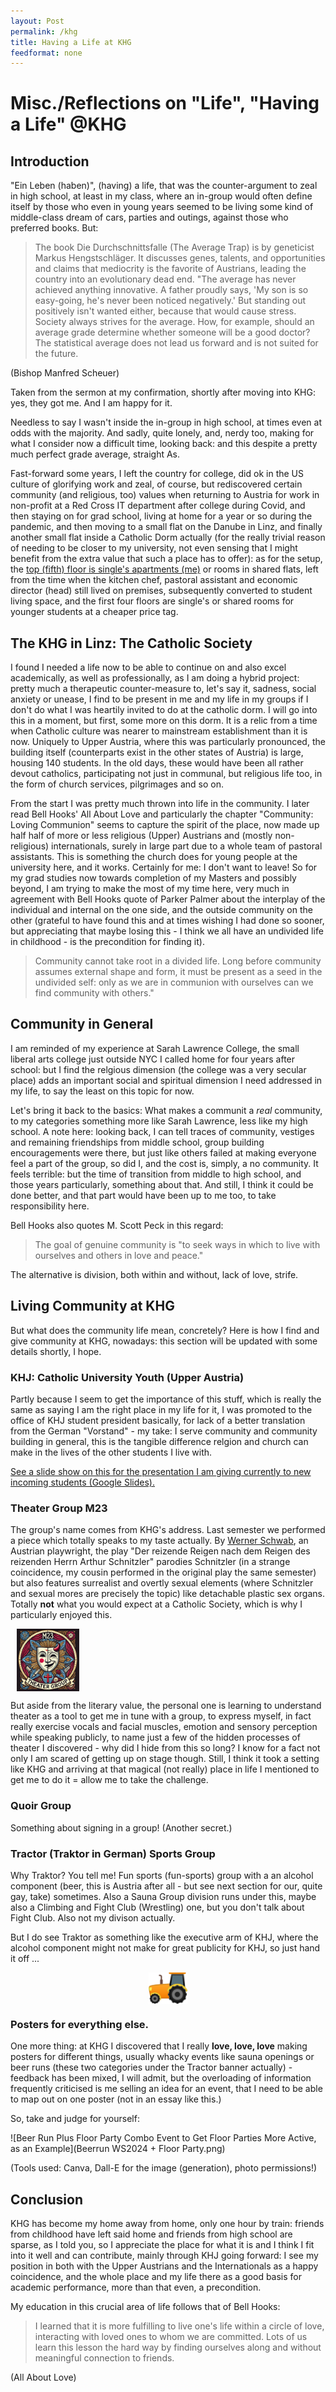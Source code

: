 ```yaml
---
layout: Post
permalink: /khg
title: Having a Life at KHG
feedformat: none
---
```


# Misc./Reflections on "Life", "Having a Life" @KHG

## Introduction

"Ein Leben (haben)", (having) a life, that was the counter-argument to zeal in high school, at least in my class, where an in-group would often define itself by those who even in young years seemed to be living some kind of middle-class dream of cars, parties and outings, against those who preferred books. But:

> The book Die Durchschnittsfalle (The Average Trap) is by geneticist Markus Hengstschläger. It discusses genes, talents, and opportunities and claims that mediocrity is the favorite of Austrians, leading the country into an evolutionary dead end. "The average has never achieved anything innovative. A father proudly says, 'My son is so easy-going, he's never been noticed negatively.' But standing out positively isn't wanted either, because that would cause stress. Society always strives for the average. How, for example, should an average grade determine whether someone will be a good doctor? The statistical average does not lead us forward and is not suited for the future.

(Bishop Manfred Scheuer)

Taken from the sermon at my confirmation, shortly after moving into KHG: yes, they got me. And I am happy for it.

Needless to say I wasn't inside the in-group in high school, at times even at odds with the majority. And sadly, quite lonely, and, nerdy too, making for what I consider now a difficult time, looking back: and this despite a pretty much perfect grade average, straight As.

Fast-forward some years, I left the country for college, did ok in the US culture of glorifying work and zeal, of course, but rediscovered certain community (and religious, too) values when returning to Austria for work in non-profit at a Red Cross IT department after college during Covid, and then staying on for grad school, living at home for a year or so during the pandemic, and then moving to a small flat on the Danube in Linz, and finally another small flat inside a Catholic Dorm actually (for the really trivial reason of needing to be closer to my university, not even sensing that I might benefit from the extra value that such a place has to offer): as for the setup, the [top (fifth) floor is single's apartments (me)](/551) or rooms in shared flats, left from the time when the kitchen chef, pastoral assistant and economic director (head) still lived on premises, subsequently converted to student living space, and the first four floors are single's or shared rooms for younger students at a cheaper price tag.

## The KHG in Linz: The Catholic Society

I found I needed a life now to be able to continue on and also excel academically, as well as professionally, as I am doing a hybrid project: pretty much a therapeutic counter-measure to, let's say it, sadness, social anxiety or unease, I find to be present in me and my life in my groups if I don't do what I was heartily invited to do at the catholic dorm. I will go into this in a moment, but first, some more on this dorm. It is a relic from a time when Catholic culture was nearer to mainstream establishment than it is now. Uniquely to Upper Austria, where this was particularly pronounced, the building itself (counterparts exist in the other states of Austria) is large, housing 140 students. In the old days, these would have been all rather devout catholics, participating not just in communal, but religious life too, in the form of church services, pilgrimages and so on.

From the start I was pretty much thrown into life in the community. I later read Bell Hooks' All About Love and particularly the chapter "Community: Loving Communion" seems to capture the spirit of the place, now made up half half of more or less religious (Upper) Austrians and (mostly non-religious) internationals, surely in large part due to a whole team of pastoral assistants. This is something the church does for young people at the university here, and it works. Certainly for me: I don't want to leave! So for my grad studies now towards completion of my Masters and possibly beyond, I am trying to make the most of my time here, very much in agreement with Bell Hooks quote of Parker Palmer about the interplay of the individual and internal on the one side, and the outside community on the other (grateful to have found this and at times wishing I had done so sooner, but appreciating that maybe losing this - I think we all have an undivided life in childhood - is the precondition for finding it).

> Community cannot take root in a divided life. Long before community assumes external shape and form, it must be present as a seed in the undivided self: only as we are in communion with ourselves can we find community with others."

## Community in General

I am reminded of my experience at Sarah Lawrence College, the small liberal arts college just outside NYC I called home for four years after school: but I find the relgious dimension (the college was a very secular place) adds an important social and spiritual dimension I need addressed in my life, to say the least on this topic for now. 

Let's bring it back to the basics: What makes a communit a _real_ community, to my categories something more like Sarah Lawrence, less like my high school. A note here: looking back, I can tell traces of community, vestiges and remaining friendships from middle school, group building encouragements were there, but just like others failed at making everyone feel a part of the group, so did I, and the cost is, simply, a no community. It feels terrible: but the time of transition from middle to high school, and those years particularly, something about that. And still, I think it could be done better, and that part would have been up to me too, to take responsibility here.

Bell Hooks also quotes M. Scott Peck in this regard:

> The goal of genuine community is "to seek ways in which to live with ourselves and others in love and peace."

The alternative is division, both within and without, lack of love, strife.

## Living Community at KHG

But what does the community life mean, concretely? Here is how I find and give community at KHG, nowadays: this section will be updated with some details shortly, I hope.

### KHJ: Catholic University Youth (Upper Austria)

Partly because I seem to get the importance of this stuff, which is really the same as saying I am the right place in my life for it, I was promoted to the office of KHJ student president basically, for lack of a better translation from the German "Vorstand" - my take: I serve community and community building in general, this is the tangible difference relgion and church can make in the lives of the other students I live with.

[See a slide show on this for the presentation I am giving currently to new incoming students (Google Slides).](https://docs.google.com/presentation/d/1qAb85NZwXKXToALrVz9pXuyoZqWJsNY2Y1SSw9AjCWc/edit?usp=sharing)

### Theater Group M23

The group's name comes from KHG's address. Last semester we performed a piece which totally speaks to my taste actually. By [Werner Schwab](https://en.wikipedia.org/wiki/Werner_Schwab), an Austrian playwright, the play "Der reizende Reigen nach dem Reigen des reizenden Herrn Arthur Schnitzler" parodies Schnitzler (in a strange coincidence, my cousin performed in the original play the same semester) but also features surrealist and overtly sexual elements (where Schnitzler and sexual mores are precisely the topic) like detachable plastic sex organs. Totally **not** what you would expect at a Catholic Society, which is why I particularly enjoyed this.

<img src="/assets/img/m23.webp" alt="A Trakor Emoji" style="display: block; margin: 10px -10px 10px 10px; height: 100px" />

But aside from the literary value, the personal one is learning to understand theater as a tool to get me in tune with a group, to express myself, in fact really exercise vocals and facial muscles, emotion and sensory perception while speaking publicly, to name just a few of the hidden processes of theater I discovered - why did I hide from this so long? I know for a fact not only I am scared of getting up on stage though. Still, I think it took a setting like KHG and arriving at that magical (not really) place in life I mentioned to get me to do it = allow me to take the challenge.

### Quoir Group

Something about signing in a group! (Another secret.)

### Tractor (Traktor in German) Sports Group

Why Traktor? You tell me! Fun sports (fun-sports) group with a an alcohol component (beer, this is Austria after all - but see next section for our, quite gay, take) sometimes. Also a Sauna Group division runs under this, maybe also a Climbing and Fight Club (Wrestling) one, but you don't talk about Fight Club. Also not my divison actually.

But I do see Traktor as something like the executive arm of KHJ, where the alcohol component might not make for great publicity for KHJ, so just hand it off ...

<img src="/assets/img/traktor.png" alt="A Trakor Emoji" style="display: block; margin: 10px auto; height: 50px" />

### Posters for everything else.

One more thing: at KHG I discovered that I really **love, love, love** making posters for different things, usually whacky events like sauna openings or beer runs (these two categories under the Tractor banner actually) - feedback has been mixed, I will admit, but the overloading of information frequently criticised is me selling an idea for an event, that I need to be able to map out on one poster (not in an essay like this.)

So, take and judge for yourself:

![Beer Run Plus Floor Party Combo Event to Get Floor Parties More Active, as an Example](Beerrun WS2024 + Floor Party.png)

(Tools used: Canva, Dall-E for the image (generation), photo permissions!)

## Conclusion

KHG has become my home away from home, only one hour by train: friends from childhood have left said home and friends from high school are sparse, as I told you, so I appreciate the place for what it is and I think I fit into it well and can contribute, mainly through KHJ going forward: I see my position in both with the Upper Austrians and the Internationals as a happy coincidence, and the whole place and my life there as a good basis for academic performance, more than that even, a precondition. 

My education in this crucial area of life follows that of Bell Hooks:

> I learned that it is more fulfilling to live one's life within a circle of love, interacting with loved ones to whom we are committed. Lots of us learn this lesson the hard way by finding ourselves along and without meaningful connection to friends.

(All About Love)